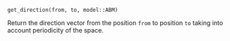 ```
get_direction(from, to, model::ABM)
```

Return the direction vector from the position `from` to position `to` taking into account periodicity of the space.
